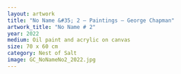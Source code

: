 ```yaml
---
layout: artwork
title: "No Name &#35; 2 — Paintings — George Chapman"
artwork_title: "No Name # 2"
year: 2022
medium: Oil paint and acrylic on canvas
size: 70 x 60 cm
category: Nest of Salt
image: GC_NoNameNo2_2022.jpg
---
```

